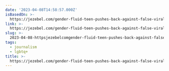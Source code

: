 ```yaml
---
date: '2023-04-08T14:58:57.000Z'
isBasedOn: >-
  https://jezebel.com/gender-fluid-teen-pushes-back-against-false-viral-story-1850301057
link: >-
  https://jezebel.com/gender-fluid-teen-pushes-back-against-false-viral-story-1850301057
slug: >-
  2023-04-08-httpsjezebelcomgender-fluid-teen-pushes-back-against-false-viral-story-1850301057
tags:
  - journalism
  - lgbtq+
title: >-
  https://jezebel.com/gender-fluid-teen-pushes-back-against-false-viral-story-1850301057
---
```


